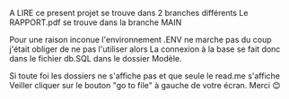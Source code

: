 A LIRE 
ce present projet se trouve dans 2 branches différents
Le RAPPORT.pdf se trouve dans la branche MAIN 

Pour une raison inconue l'environnement .ENV ne marche pas du coup j'était obliger de ne pas l'utiliser alors
La connexion à la base se fait donc dans le fichier db.SQL dans le dossier Modèle.

Si toute foi les dossiers ne s'affiche pas et que seule le read.me s'affiche
Veiller cliquer sur le bouton "go to file" à gauche de votre  écran.
Merci 😊
